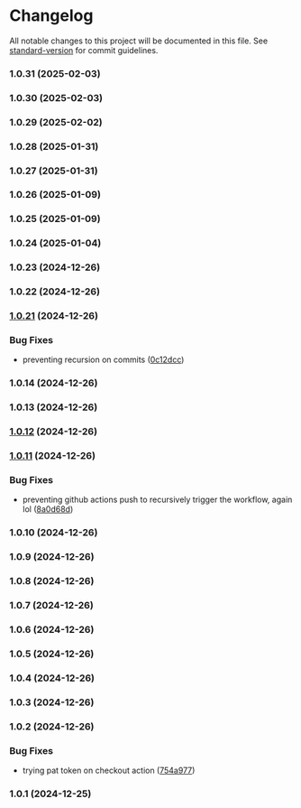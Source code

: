 # Changelog

All notable changes to this project will be documented in this file. See [standard-version](https://github.com/conventional-changelog/standard-version) for commit guidelines.

### 1.0.31 (2025-02-03)

### 1.0.30 (2025-02-03)

### 1.0.29 (2025-02-02)

### 1.0.28 (2025-01-31)

### 1.0.27 (2025-01-31)

### 1.0.26 (2025-01-09)

### 1.0.25 (2025-01-09)

### 1.0.24 (2025-01-04)

### 1.0.23 (2024-12-26)

### 1.0.22 (2024-12-26)

### [1.0.21](https://github.com/LuizJarduli/image-palette-extractor/compare/v1.0.20...v1.0.21) (2024-12-26)


### Bug Fixes

* preventing recursion on commits ([0c12dcc](https://github.com/LuizJarduli/image-palette-extractor/commit/0c12dcc05fb6c5dae2c1a2d1cf5751c391a3b596))

### 1.0.14 (2024-12-26)

### 1.0.13 (2024-12-26)

### [1.0.12](https://github.com/LuizJarduli/image-palette-extractor/compare/v1.0.11...v1.0.12) (2024-12-26)

### [1.0.11](https://github.com/LuizJarduli/image-palette-extractor/compare/v1.0.10...v1.0.11) (2024-12-26)


### Bug Fixes

* preventing github actions push to recursively trigger the workflow, again lol ([8a0d68d](https://github.com/LuizJarduli/image-palette-extractor/commit/8a0d68d7b694ce11886e7a41ba18dd370c2bceef))

### 1.0.10 (2024-12-26)

### 1.0.9 (2024-12-26)

### 1.0.8 (2024-12-26)

### 1.0.7 (2024-12-26)

### 1.0.6 (2024-12-26)

### 1.0.5 (2024-12-26)

### 1.0.4 (2024-12-26)

### 1.0.3 (2024-12-26)

### 1.0.2 (2024-12-26)


### Bug Fixes

* trying pat token on checkout action ([754a977](https://github.com/LuizJarduli/image-palette-extractor/commit/754a97700d7df75143c1b91c8971f45108cdafe1))

### 1.0.1 (2024-12-25)
